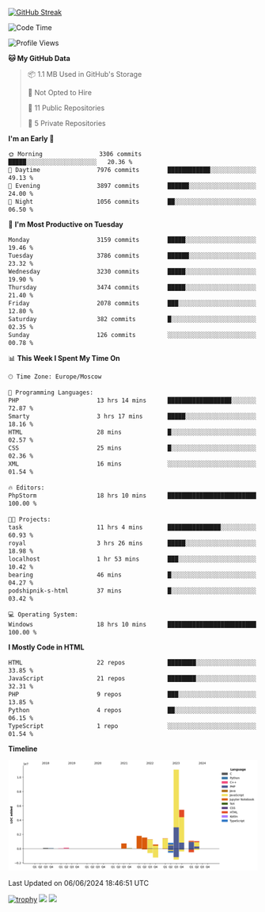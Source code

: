 [![GitHub Streak](https://github-readme-streak-stats.herokuapp.com/?user=yogik10)](https://git.io/streak-stats)
<!--START_SECTION:waka-->
![Code Time](http://img.shields.io/badge/Code%20Time-583%20hrs%2037%20mins-blue)

![Profile Views](http://img.shields.io/badge/Profile%20Views-0-blue)

**🐱 My GitHub Data** 

> 📦 1.1 MB Used in GitHub's Storage 
 > 
> 🚫 Not Opted to Hire
 > 
> 📜 11 Public Repositories 
 > 
> 🔑 5 Private Repositories 
 > 
**I'm an Early 🐤** 

```text
🌞 Morning                3306 commits        █████░░░░░░░░░░░░░░░░░░░░   20.36 % 
🌆 Daytime                7976 commits        ████████████░░░░░░░░░░░░░   49.13 % 
🌃 Evening                3897 commits        ██████░░░░░░░░░░░░░░░░░░░   24.00 % 
🌙 Night                  1056 commits        ██░░░░░░░░░░░░░░░░░░░░░░░   06.50 % 
```
📅 **I'm Most Productive on Tuesday** 

```text
Monday                   3159 commits        █████░░░░░░░░░░░░░░░░░░░░   19.46 % 
Tuesday                  3786 commits        ██████░░░░░░░░░░░░░░░░░░░   23.32 % 
Wednesday                3230 commits        █████░░░░░░░░░░░░░░░░░░░░   19.90 % 
Thursday                 3474 commits        █████░░░░░░░░░░░░░░░░░░░░   21.40 % 
Friday                   2078 commits        ███░░░░░░░░░░░░░░░░░░░░░░   12.80 % 
Saturday                 382 commits         █░░░░░░░░░░░░░░░░░░░░░░░░   02.35 % 
Sunday                   126 commits         ░░░░░░░░░░░░░░░░░░░░░░░░░   00.78 % 
```


📊 **This Week I Spent My Time On** 

```text
🕑︎ Time Zone: Europe/Moscow

💬 Programming Languages: 
PHP                      13 hrs 14 mins      ██████████████████░░░░░░░   72.87 % 
Smarty                   3 hrs 17 mins       █████░░░░░░░░░░░░░░░░░░░░   18.16 % 
HTML                     28 mins             █░░░░░░░░░░░░░░░░░░░░░░░░   02.57 % 
CSS                      25 mins             █░░░░░░░░░░░░░░░░░░░░░░░░   02.36 % 
XML                      16 mins             ░░░░░░░░░░░░░░░░░░░░░░░░░   01.54 % 

🔥 Editors: 
PhpStorm                 18 hrs 10 mins      █████████████████████████   100.00 % 

🐱‍💻 Projects: 
task                     11 hrs 4 mins       ███████████████░░░░░░░░░░   60.93 % 
royal                    3 hrs 26 mins       █████░░░░░░░░░░░░░░░░░░░░   18.98 % 
localhost                1 hr 53 mins        ███░░░░░░░░░░░░░░░░░░░░░░   10.42 % 
bearing                  46 mins             █░░░░░░░░░░░░░░░░░░░░░░░░   04.27 % 
podshipnik-s-html        37 mins             █░░░░░░░░░░░░░░░░░░░░░░░░   03.42 % 

💻 Operating System: 
Windows                  18 hrs 10 mins      █████████████████████████   100.00 % 
```

**I Mostly Code in HTML** 

```text
HTML                     22 repos            ████████░░░░░░░░░░░░░░░░░   33.85 % 
JavaScript               21 repos            ████████░░░░░░░░░░░░░░░░░   32.31 % 
PHP                      9 repos             ███░░░░░░░░░░░░░░░░░░░░░░   13.85 % 
Python                   4 repos             ██░░░░░░░░░░░░░░░░░░░░░░░   06.15 % 
TypeScript               1 repo              ░░░░░░░░░░░░░░░░░░░░░░░░░   01.54 % 
```



**Timeline**

![Lines of Code chart](https://raw.githubusercontent.com/Yogik10/Yogik10/main/assets/bar_graph.png)


 Last Updated on 06/06/2024 18:46:51 UTC
<!--END_SECTION:waka-->
[![trophy](https://github-profile-trophy.vercel.app/?username=yogik10)](https://github.com/ryo-ma/github-profile-trophy)
![](https://github-profile-summary-cards.vercel.app/api/cards/profile-details?username=yogik10&theme=solarized_dark)
![](https://github-profile-summary-cards.vercel.app/api/cards/most-commit-language?username=yogik10&theme=solarized_dark)


